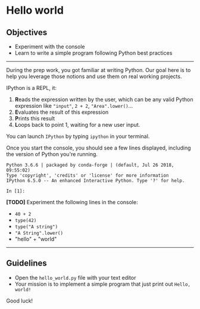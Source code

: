 # Hello world

## Objectives
* Experiment with the console
* Learn to write a simple program following Python best practices

---

During the prep work, you got familiar at writing Python. Our goal here is to help you leverage those notions and use them on real working projects.

IPython is a REPL, it:

1. **R**eads the expression written by the user, which can be any valid Python expression like `"input"`, `2 + 2`, `"Area".lower()`...
1. **E**valuates the result of this expression
1. **P**rints this result
1. **L**oops back to point 1, waiting for a new user input.

You can launch `IPython` by typing `ipython` in your terminal.

Once you start the console, you should see a few lines displayed, including the version of Python you're running.
```
Python 3.6.6 | packaged by conda-forge | (default, Jul 26 2018, 09:55:02)
Type 'copyright', 'credits' or 'license' for more information
IPython 6.5.0 -- An enhanced Interactive Python. Type '?' for help.

In [1]:
```

**[TODO]** Experiment the following lines in the console:

* `40 + 2`
* `type(42)`
* `type("A string")`
* `"A String".lower()`
* "hello" + "world"

---

## Guidelines
* Open the `hello_world.py` file with your text editor
* Your mission is to implement a simple program that just print out `Hello,
  world!`

Good luck!
